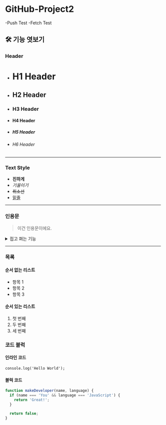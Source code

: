 # GitHub-Project2
-Push Test
-Fetch Test
## 🛠 기능 엿보기

### Header
- # H1 Header  
- ## H2 Header  
- ### H3 Header  
- #### H4 Header  
- ##### H5 Header  
- ###### H6 Header  

---

### Text Style
- **진하게**
- *기울이기*
- ~~취소선~~
- <u>밑줄</u> 

---

### 인용문
> 이건 인용문이에요.

<details>
<summary>접고 펴는 기능</summary>
내용을 여기에 적으세요!
</details>

---

### 목록
#### 순서 없는 리스트
- 항목 1
- 항목 2
- 항목 3

#### 순서 있는 리스트
1. 첫 번째
2. 두 번째
3. 세 번째

### 코드 블럭

#### 인라인 코드
`console.log('Hello World');`

#### 블럭 코드
```javascript
function makeDeveloper(name, language) {
  if (name === 'You' && language === 'JavaScript') {
    return 'Great!';
  }

  return false;
}
